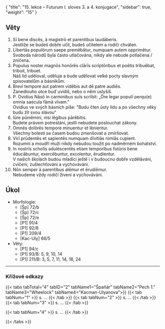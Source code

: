 {
    "title": "15. lekce – Futurum I. sloves 3. a 4. konjugace",
    "sidebar": true,
    "weight": "15"
}

## Věty

1. Sī bene discēs, ā magistrō et parentibus laudāberis.   
   Jestliže se budeš dobře učit, budeš učitelem a rodiči chválen.  
2. Lībertās populōrum saepe premēbātur, numquam autem opprimētur.   
   Svoboda národů byla často utlačována, nikdy ale nebude potlačena / zničena.
3. Populus noster magnōs honōrēs clārīs scriptōribus et poētis tribuēbat, tribuit, tribuet.   
   Náš lid uděloval, uděluje a bude udělovat velké pocty slavným spisovatelům a básníkům.
4. Brevī tempore aut patrem vidēbis aut dē patre audiēs.    
   Zanedlouho otce buď uvidíš, nebo o něm uslyšíš.
5. P. Ovidius Nāsō in carminibus suīs scrībit: „Ōre legar populī perqu(e) omnia saecula fāmā vīvam."  
   Ovidius ve svých básních píše: "Budu čten ústy lidu a po všechny věky budu žít svou slávou"
6. Iūre pūniēmini, nisi lēgibus pārēbitis.   
   Budete právem potrestáni, jestli nebudete poslouchat zákony. 
7. Omnēs dolōrēs tempore minuentur et lēnientur.   
   Všechny bolesti se časem budou zmenšovat a zmírňovat. 
8. Virī prūdentēs et sapientēs numquam dīvitiās nimiās cupient.   
   Rozumní a moudří muži nikdy nebudou toužit po nadměrném bohatství. 
9. In nostrīs scholīs adulēscentēs etiam temporibus futūris bene ēducābuntur, exercēbuntur, excolentur, ērudientur.   
   V našich školách budou mladíci ještě i v budoucnu dobře vzděláváni, cvičeni, zušlechťováni a vychováváni.
10. Nōn semper ā parentibus alēmur et ērudiēmur.  
    Nebudeme vždy rodiči živeni a vychováváni. 



## Úkol

- Morfologie:
  - [Šp] 72/b
  - [Šp] 72/c
  - [Šp] 72/e
  - [P1] 91/4
  - [P1] 92/8
  - [P1] 209/4
  - [Kac-Uly] 66/5
- Věty:
  - [P1] 94/c
  - [P1] 93/B: 5, 9, 10, 14
  - [P1] 211/B: 3, 5, 7, 11, 14, 18, 24

---



### Křížové odkazy  

{{< tabs tabTotal="4" tabID="2" tabName1="Špaňár" tabName2="Pech 1." tabName3="Wheelock" tabName4="Kacman-Ulyanova">}}
{{< tab tabNum="1" >}}
s. ...
{{< /tab >}}
{{< tab tabNum="2" >}}
s. ...
{{< /tab >}}
{{< tab tabNum="3" >}}
s. ...
{{< /tab >}}

{{< tab tabNum="4" >}}
s. ...
{{< /tab >}}

{{< /tabs >}}





